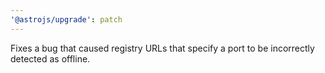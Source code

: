 ```yaml
---
'@astrojs/upgrade': patch
---
```


Fixes a bug that caused registry URLs that specify a port to be incorrectly detected as offline.
